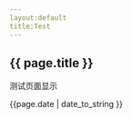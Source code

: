 ```yaml
---
layout:default
title:Test
---
```

<h2>{{ page.title }}</h2>
<p> 测试页面显示</p>
<p>{{page.date | date_to_string }}</p>

